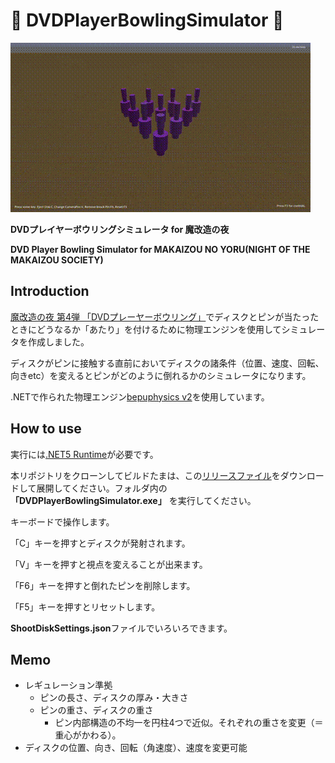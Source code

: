 # 📀 DVDPlayerBowlingSimulator 🎳

![dvdplayerbowlingsimulator_movie](/_img/dvdplayerbowlingsimulator_movie.gif)

**DVDプレイヤーボウリングシミュレータ for 魔改造の夜**

**DVD Player Bowling Simulator for MAKAIZOU NO YORU(NIGHT OF THE MAKAIZOU SOCIETY)**

## Introduction

[魔改造の夜 第4弾 「DVDプレーヤーボウリング」](https://www.nhk.jp/p/ts/6LQ2ZM4Z3Q/episode/te/BV4XV7KV9X/)でディスクとピンが当たったときにどうなるか「あたり」を付けるために物理エンジンを使用してシミュレータを作成しました。

ディスクがピンに接触する直前においてディスクの諸条件（位置、速度、回転、向きetc）を変えるとピンがどのように倒れるかのシミュレータになります。

.NETで作られた物理エンジン[bepuphysics v2](https://github.com/bepu/bepuphysics2)を使用しています。

## How to use

実行には[.NET5 Runtime](https://dotnet.microsoft.com/en-us/)が必要です。

本リポジトリをクローンしてビルドたまは、この[リリースファイル](https://github.com/tomitomi3/DVDPlayerBowlingSimulator/releases/download/V1.0.0_public_release/DVDPlayerBowlingSimulator.zip)をダウンロードして展開してください。フォルダ内の **「DVDPlayerBowlingSimulator.exe」** を実行してください。

キーボードで操作します。

「C」キーを押すとディスクが発射されます。

「V」キーを押すと視点を変えることが出来ます。

「F6」キーを押すと倒れたピンを削除します。

「F5」キーを押すとリセットします。

**ShootDiskSettings.json**ファイルでいろいろできます。

## Memo

* レギュレーション準拠
  * ピンの長さ、ディスクの厚み・大きさ
  * ピンの重さ、ディスクの重さ
    * ピン内部構造の不均一を円柱4つで近似。それぞれの重さを変更（＝重心がかわる）。
* ディスクの位置、向き、回転（角速度）、速度を変更可能
